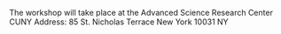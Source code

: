 The workshop will take place at the Advanced Science Research Center CUNY
Address:
85 St. Nicholas Terrace
New York
10031 NY